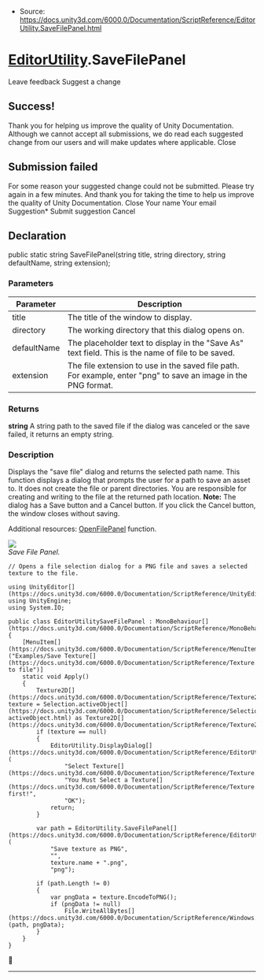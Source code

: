 * Source: https://docs.unity3d.com/6000.0/Documentation/ScriptReference/EditorUtility.SaveFilePanel.html

#  [EditorUtility](https://docs.unity3d.com/6000.0/Documentation/ScriptReference/EditorUtility.html).SaveFilePanel
Leave feedback
Suggest a change
## Success!
Thank you for helping us improve the quality of Unity Documentation. Although we cannot accept all submissions, we do read each suggested change from our users and will make updates where applicable.
Close
## Submission failed
For some reason your suggested change could not be submitted. Please <a>try again</a> in a few minutes. And thank you for taking the time to help us improve the quality of Unity Documentation.
Close
Your name Your email Suggestion* Submit suggestion
Cancel
## Declaration
public static string SaveFilePanel(string title, string directory, string defaultName, string extension); 
### Parameters
Parameter | Description  
---|---  
title | The title of the window to display.  
directory | The working directory that this dialog opens on.  
defaultName | The placeholder text to display in the "Save As" text field. This is the name of file to be saved.   
extension | The file extension to use in the saved file path. For example, enter "png" to save an image in the PNG format.  
### Returns
**string** A string path to the saved file if the dialog was canceled or the save failed, it returns an empty string. 
### Description
Displays the "save file" dialog and returns the selected path name.
This function displays a dialog that prompts the user for a path to save an asset to. It does not create the file or parent directories. You are responsible for creating and writing to the file at the returned path location. **Note:** The dialog has a Save button and a Cancel button. If you click the Cancel button, the window closes without saving.  
  
Additional resources: [OpenFilePanel](https://docs.unity3d.com/6000.0/Documentation/ScriptReference/EditorUtility.OpenFilePanel.html) function.  
  
![](https://docs.unity3d.com/6000.0/Documentation/StaticFiles/ScriptRefImages/EditorUtilitySaveFilePanel.png)  
_Save File Panel._
```
// Opens a file selection dialog for a PNG file and saves a selected texture to the file.  
  
using UnityEditor[](https://docs.unity3d.com/6000.0/Documentation/ScriptReference/UnityEditor.html);
using UnityEngine;
using System.IO;  
  
public class EditorUtilitySaveFilePanel : MonoBehaviour[](https://docs.unity3d.com/6000.0/Documentation/ScriptReference/MonoBehaviour.html)
{
    [MenuItem[](https://docs.unity3d.com/6000.0/Documentation/ScriptReference/MenuItem.html)("Examples/Save Texture[](https://docs.unity3d.com/6000.0/Documentation/ScriptReference/Texture.html) to file")]
    static void Apply()
    {
        Texture2D[](https://docs.unity3d.com/6000.0/Documentation/ScriptReference/Texture2D.html) texture = Selection.activeObject[](https://docs.unity3d.com/6000.0/Documentation/ScriptReference/Selection-activeObject.html) as Texture2D[](https://docs.unity3d.com/6000.0/Documentation/ScriptReference/Texture2D.html);
        if (texture == null)
        {
            EditorUtility.DisplayDialog[](https://docs.unity3d.com/6000.0/Documentation/ScriptReference/EditorUtility.DisplayDialog.html)(
                "Select Texture[](https://docs.unity3d.com/6000.0/Documentation/ScriptReference/Texture.html)",
                "You Must Select a Texture[](https://docs.unity3d.com/6000.0/Documentation/ScriptReference/Texture.html) first!",
                "OK");
            return;
        }  
  
        var path = EditorUtility.SaveFilePanel[](https://docs.unity3d.com/6000.0/Documentation/ScriptReference/EditorUtility.SaveFilePanel.html)(
            "Save texture as PNG",
            "",
            texture.name + ".png",
            "png");  
  
        if (path.Length != 0)
        {
            var pngData = texture.EncodeToPNG();
            if (pngData != null)
                File.WriteAllBytes[](https://docs.unity3d.com/6000.0/Documentation/ScriptReference/Windows.File.WriteAllBytes.html)(path, pngData);
        }
    }
}

```

* * *
